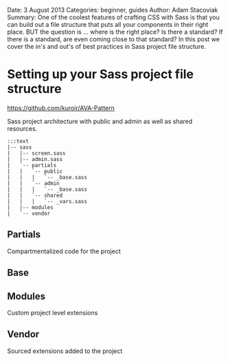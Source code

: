 Date: 3 August 2013
Categories: beginner, guides
Author: Adam Stacoviak
Summary: One of the coolest features of crafting CSS with Sass is that you can build out a file structure that puts all your components in their right place. BUT the question is ... where is the right place? Is there a standard? If there is a standard, are even coming close to that standard? In this post we cover the in's and out's of best practices in Sass project file structure.

# Setting up your Sass project file structure

https://github.com/kuroir/AVA-Pattern

Sass project architecture with public and admin as well as shared resources.

    :::text
    |-- sass
    |   |-- screen.sass
    |   |-- admin.sass
    |   `-- partials
    |   |   `-- public
    |   |   |   `-- _base.sass
    |   |   `-- admin
    |   |   |   `-- _base.sass
    |   |   `-- shared
    |   |   |   `-- _vars.sass
    |   |-- modules
    |   `-- vendor

## Partials

Compartmentalized code for the project

## Base

## Modules

Custom project level extensions

## Vendor

Sourced extensions added to the project